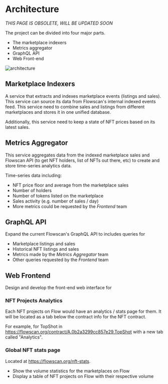# Architecture

*THIS PAGE IS OBSOLETE, WILL BE UPDATED SOON*

The project can be divided into four major parts. 
- The marketplace indexers
- Metrics aggregator
- GraphQL API
- Web Front-end

![architecture](https://user-images.githubusercontent.com/16462328/148936955-27750a3a-f075-4402-bcd3-2abfab3aca93.png)

## Marketplace Indexers
A service that extracts and indexes marketplace events (listings and sales). This service can source its data from Flowscan's internal indexed events feed. This service need to combine sales and listings from different marketplaces and stores it in one unified database.

Additionally, this service need to keep a state of NFT prices based on its latest sales.

## Metrics Aggregator
This service aggregates data from the indexed marketplace sales and Flowscan API (to get NFT holders, list of NFTs out there, etc) to create and store time-series analytics data.

Time-series data including:
- NFT price floor and average from the marketplace sales
- Number of holders
- Number of tokens listed on the marketplace
- Sales activity (e.g. number of sales / day)
- More metrics could be requested by the *Frontend* team

## GraphQL API
Expand the current Flowscan's GraphQL API to includes queries for
- Marketplace listings and sales
- Historical NFT listings and sales
- Metrics made by the *Metrics Aggregator* team 
- Other queries requested by the *Frontend* team

## Web Frontend
Design and develop the front-end web interface for

### NFT Projects Analytics 
Each NFT projects on Flow would have an analytics / stats page for them. It will be located as a tab below the contract info for the NFT contract. 

For example, for TopShot in https://flowscan.org/contract/A.0b2a3299cc857e29.TopShot with a new tab called "Analytics". 

### Global NFT stats page

Located at https://flowscan.org/nft-stats. 

- Show the volume statistics for the marketplaces on Flow
- Display a table of NFT projects on Flow with their respective volume 